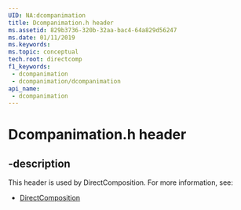 ```yaml
---
UID: NA:dcompanimation
title: Dcompanimation.h header
ms.assetid: 829b3736-320b-32aa-bac4-64a829d56247
ms.date: 01/11/2019
ms.keywords: 
ms.topic: conceptual
tech.root: directcomp
f1_keywords:
 - dcompanimation
 - dcompanimation/dcompanimation
api_name:
 - dcompanimation
---
```


# Dcompanimation.h header


## -description

This header is used by DirectComposition. For more information, see:

- [DirectComposition](../_directcomp/index.md)

